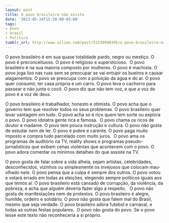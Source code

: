 ```yaml
---
layout: post
title: O povo brasileiro não existe
date: '2013-05-24T15:50:00-03:00'
tags:
- povo
- brasil
- Politica
tumblr_url: http://www.uilian.com/post/51239990395/o-povo-brasileiro-nao-existe
---
```

O povo brasileiro é em sua quase totalidade pardo, negro ou mestiço. O povo é preconceituoso. O povo é religioso e supersticioso. 
O povo brasileiro é na sua maioria composto por mulheres. O povo é machista.
O povo joga lixo nas ruas sem se preocupar se vai entupir os bueiros e causar alagamentos. O povo se preocupa com a poluição da água e do ar. O povo quer consumir, ter casa própria e um carro.
O povo leva o cachorro para passear e não junta o cocô. O povo diz que não tem voz, e que a voz do povo é a voz de deus. 


O povo brasileiro é trabalhador, honesto e otimista. O povo acha que o governo tem que resolver todos os seus problemas.
O povo brasileiro quer levar vantagem em tudo. O povo acha só é rico quem tem sorte ou explora o povo. O povo idolatra gente rica e famosa.  O povo chama os ricos de doutor e madame.
O povo tem pouca instrução e cultura. O povo não gosta de estudar nem de ler. O povo é pobre e carente. O povo paga muito imposto e compra tudo parcelado com muito juros. 
O povo ama os programas de auditório na TV, reality shows e programas pseudo-jornalísticos que exibem cenas violentas que acontecem com o povo. O povo adora comentar os mínimos detalhes do que assiste na TV.


O povo gosta de falar sobre a vida alheia, sejam artistas, celebridades, desconhecidos, vizinhos ou simplesmente os invejosos que colocam mau-olhado nele. O povo pensa que a culpa é sempre dos outros.
O povo votou e votará errado em todas as eleições, elegendo sempre políticos iguais aos que temos aí. O povo brasileiro está cansado de corrupção, da violência, da pobreza, e acha que alguém deveria fazer algo a respeito.  
O povo não gosta de manifestações nem de protestos. O povo brasileiro é alegre, humilde, ordeiro e solidário. O povo não gosta que falem mal do Brasil, mesmo que seja verdade.
O povo brasileiro adora futebol e carnaval, e todas as outras festas populares. 
O povo não gosta do povo. Se o povo lesse este texto não reconheceria a si próprio.
